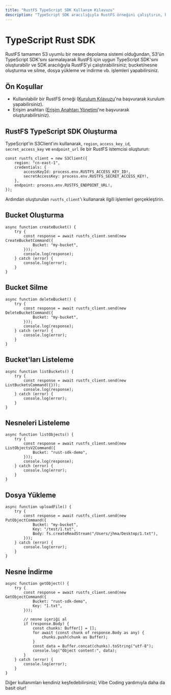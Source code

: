 ```yaml
---
title: "RustFS TypeScript SDK Kullanım Kılavuzu"
description: "TypeScript SDK aracılığıyla RustFS örneğini çalıştırın, bucket'lar ve nesnelerin oluşturulması ve silinmesi dahil."
---
```


# TypeScript Rust SDK

RustFS tamamen S3 uyumlu bir nesne depolama sistemi olduğundan, S3'ün TypeScript SDK'sını sarmalayarak RustFS için uygun TypeScript SDK'sını oluşturabilir ve SDK aracılığıyla RustFS'yi çalıştırabilirsiniz; bucket/nesne oluşturma ve silme, dosya yükleme ve indirme vb. işlemleri yapabilirsiniz.

## Ön Koşullar

- Kullanılabilir bir RustFS örneği ([Kurulum Kılavuzu](../../installation/index.md)'na başvurarak kurulum yapabilirsiniz).
- Erişim anahtarı ([Erişim Anahtarı Yönetimi](../../administration/iam/access-token.md)'ne başvurarak oluşturabilirsiniz).

## RustFS TypeScript SDK Oluşturma

TypeScript'in S3Client'ını kullanarak, `region`, `access_key_id`, `secret_access_key` ve `endpoint_url` ile bir RustFS istemcisi oluşturun:

```
const rustfs_client = new S3Client({
    region: "cn-east-1",
    credentials: {
        accessKeyId: process.env.RUSTFS_ACCESS_KEY_ID!,
        secretAccessKey: process.env.RUSTFS_SECRET_ACCESS_KEY!,
    },
    endpoint: process.env.RUSTFS_ENDPOINT_URL!,
});
```

Ardından oluşturulan `rustfs_client`'ı kullanarak ilgili işlemleri gerçekleştirin.

## Bucket Oluşturma

```
async function createBucket() {
    try {
        const response = await rustfs_client.send(new CreateBucketCommand({
            Bucket: "my-bucket",
        }));
        console.log(response);
    } catch (error) {
        console.log(error);
    }
}
```

## Bucket Silme

```
async function deleteBucket() {
    try {
        const response = await rustfs_client.send(new DeleteBucketCommand({
            Bucket: "my-bucket",
        }));
        console.log(response);
    } catch (error) {
        console.log(error);
    }
}
```

## Bucket'ları Listeleme

```
async function listBuckets() {
    try {
        const response = await rustfs_client.send(new ListBucketsCommand({}));
        console.log(response);
    } catch (error) {
        console.log(error);
    }
}
```

## Nesneleri Listeleme

```
async function listObjects() {
    try {
        const response = await rustfs_client.send(new ListObjectsV2Command({
            Bucket: "rust-sdk-demo",
        }));
        console.log(response);
    } catch (error) {
        console.log(error);
    }
}
```

## Dosya Yükleme

```
async function uploadFile() {
    try {
        const response = await rustfs_client.send(new PutObjectCommand({
            Bucket: "my-bucket",
            Key: "/test/1.txt",
            Body: fs.createReadStream("/Users/jhma/Desktop/1.txt"),
        }));
    } catch (error) {
        console.log(error);
    }
}
```

## Nesne İndirme

```
async function getObject() {
    try {
        const response = await rustfs_client.send(new GetObjectCommand({
            Bucket: "rust-sdk-demo",
            Key: "1.txt",
        }));
        
        // nesne içeriği al
        if (response.Body) {
            const chunks: Buffer[] = [];
            for await (const chunk of response.Body as any) {
                chunks.push(chunk as Buffer);
            }
            const data = Buffer.concat(chunks).toString("utf-8");
            console.log("Object content:", data);
        }
    } catch (error) {
        console.log(error);
    }
}
```

Diğer kullanımları kendiniz keşfedebilirsiniz; Vibe Coding yardımıyla daha da basit olur!
